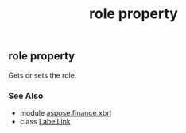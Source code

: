 ﻿---
title: role property
second_title: Aspose.Finance for Python via .NET API References
description: 
type: docs
weight: 60
url: /python-net/aspose.finance.xbrl/labellink/role/
is_root: false
---

## role property


Gets or sets the role.

### See Also
* module [aspose.finance.xbrl](../../)
* class [LabelLink](/finance/python-net/aspose.finance.xbrl/labellink)
